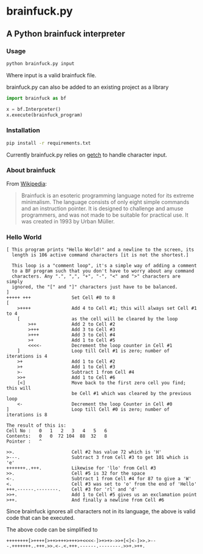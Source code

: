 # brainfuck.py
A Python brainfuck interpreter
---

### Usage

```sh
python brainfuck.py input
```

Where input is a valid brainfuck file. 

brainfuck.py can also be added to an existing project as a library

```python
import brainfuck as bf

x = bf.Interpreter()
x.execute(brainfuck_program)
```

### Installation

```sh
pip install -r requirements.txt
```

Currently brainfuck.py relies on [getch](https://pypi.python.org/pypi/getch) to handle character input.

### About brainfuck

From [Wikipedia](http://en.wikipedia.org/wiki/Brainfuck):

>Brainfuck is an esoteric programming language noted for its extreme minimalism. The language consists of only eight simple commands and an instruction pointer. It is designed to challenge and amuse programmers, and was not made to be suitable for practical use. It was created in 1993 by Urban Müller.

### Hello World

```brainfuck
[ This program prints "Hello World!" and a newline to the screen, its
  length is 106 active command characters [it is not the shortest.]
 
  This loop is a "comment loop", it's a simple way of adding a comment
  to a BF program such that you don't have to worry about any command
  characters. Any ".", ",", "+", "-", "<" and ">" characters are simply
  ignored, the "[" and "]" characters just have to be balanced.
]
+++++ +++               Set Cell #0 to 8
[
    >++++               Add 4 to Cell #1; this will always set Cell #1 to 4
    [                   as the cell will be cleared by the loop
        >++             Add 2 to Cell #2
        >+++            Add 3 to Cell #3
        >+++            Add 3 to Cell #4
        >+              Add 1 to Cell #5
        <<<<-           Decrement the loop counter in Cell #1
    ]                   Loop till Cell #1 is zero; number of iterations is 4
    >+                  Add 1 to Cell #2
    >+                  Add 1 to Cell #3
    >-                  Subtract 1 from Cell #4
    >>+                 Add 1 to Cell #6
    [<]                 Move back to the first zero cell you find; this will
                        be Cell #1 which was cleared by the previous loop
    <-                  Decrement the loop Counter in Cell #0
]                       Loop till Cell #0 is zero; number of iterations is 8
 
The result of this is:
Cell No :   0   1   2   3   4   5   6
Contents:   0   0  72 104  88  32   8
Pointer :   ^
 
>>.                     Cell #2 has value 72 which is 'H'
>---.                   Subtract 3 from Cell #3 to get 101 which is 'e'
+++++++..+++.           Likewise for 'llo' from Cell #3
>>.                     Cell #5 is 32 for the space
<-.                     Subtract 1 from Cell #4 for 87 to give a 'W'
<.                      Cell #3 was set to 'o' from the end of 'Hello'
+++.------.--------.    Cell #3 for 'rl' and 'd'
>>+.                    Add 1 to Cell #5 gives us an exclamation point
>++.                    And finally a newline from Cell #6
```

Since brainfuck ignores all characters not in its language, the above is valid code that can be executed.

The above code can be simplified to

```brainfuck
++++++++[>++++[>++>+++>+++>+<<<<-]>+>+>->>+[<]<-]>>.>---.+++++++..+++.>>.<-.<.+++.------.--------.>>+.>++.
```
